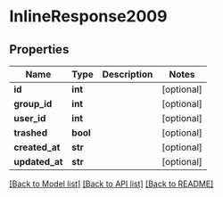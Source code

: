 # InlineResponse2009

## Properties
Name | Type | Description | Notes
------------ | ------------- | ------------- | -------------
**id** | **int** |  | [optional] 
**group_id** | **int** |  | [optional] 
**user_id** | **int** |  | [optional] 
**trashed** | **bool** |  | [optional] 
**created_at** | **str** |  | [optional] 
**updated_at** | **str** |  | [optional] 

[[Back to Model list]](../README.md#documentation-for-models) [[Back to API list]](../README.md#documentation-for-api-endpoints) [[Back to README]](../README.md)

